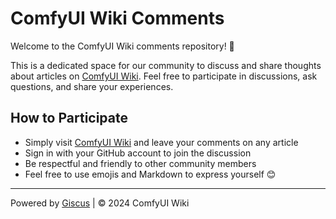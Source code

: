 # ComfyUI Wiki Comments

Welcome to the ComfyUI Wiki comments repository! 👋

This is a dedicated space for our community to discuss and share thoughts about articles on [ComfyUI Wiki](https://comfyui-wiki.com). Feel free to participate in discussions, ask questions, and share your experiences.

## How to Participate

- Simply visit [ComfyUI Wiki](https://comfyui-wiki.com) and leave your comments on any article
- Sign in with your GitHub account to join the discussion
- Be respectful and friendly to other community members
- Feel free to use emojis and Markdown to express yourself 😊

---

Powered by [Giscus](https://giscus.app)  | © 2024 ComfyUI Wiki 
